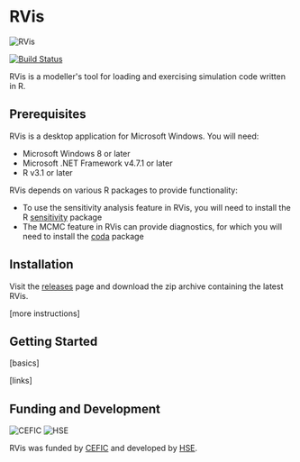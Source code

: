 # RVis

![RVis](https://repository-images.githubusercontent.com/217533905/edffd200-f72f-11e9-9750-0cdb2c75dadf "RVis")

[![Build Status](https://dev.azure.com/GMPtk/RVis/_apis/build/status/GMPtk.RVis?branchName=master)](https://dev.azure.com/GMPtk/RVis/_build/latest?definitionId=1&branchName=master)

RVis is a modeller's tool for loading and exercising simulation code written in R.

## Prerequisites

RVis is a desktop application for Microsoft Windows. You will need:

- Microsoft Windows 8 or later
- Microsoft .NET Framework v4.7.1 or later
- R v3.1 or later

RVis depends on various R packages to provide functionality:

- To use the sensitivity analysis feature in RVis, you will need to install the R [sensitivity](https://cran.r-project.org/web/packages/sensitivity/) package
- The MCMC feature in RVis can provide diagnostics, for which you will need to install the [coda](https://cran.r-project.org/web/packages/coda/) package 

## Installation

Visit the [releases](https://github.com/GMPtk/RVis/releases) page and download the zip archive containing the latest RVis.

[more instructions]

## Getting Started

[basics]

[links]

## Funding and Development

![CEFIC](https://pbs.twimg.com/profile_images/1189500506/cefic.72.logo_bigger.JPG "The European Chemical Industry Council")   ![HSE](https://www.hse.gov.uk/assets/v4-homepage/images/newspics/logo-news.jpg "Health and Safety Executive")

RVis was funded by [CEFIC](http://cefic-lri.org/projects/aimt7-rvis-open-access-pbpk-modelling-platform/) and developed by [HSE](https://www.hse.gov.uk/).
